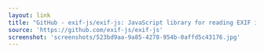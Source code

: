 ```yaml
---
layout: link
title: "GitHub - exif-js/exif-js: JavaScript library for reading EXIF image metadata"
source: 'https://github.com/exif-js/exif-js'
screenshot: 'screenshots/523bd9aa-9a85-4278-954b-0affd5c43176.jpg'
---
```



